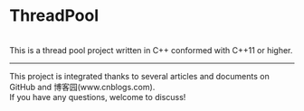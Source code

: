 # ThreadPool
<br>
This is a thread pool project written in C++ conformed with C++11 or higher.
<hr>
This project is integrated thanks to several articles and documents on GitHub and 博客园(www.cnblogs.com). <br>
If you have any questions, welcome to discuss!
